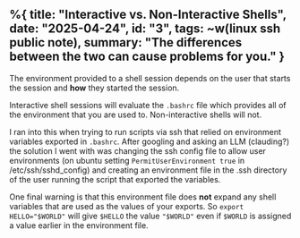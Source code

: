 %{
  title: "Interactive vs. Non-Interactive Shells",
  date: "2025-04-24",
  id: "3",
  tags: ~w(linux ssh public note), 
  summary: "The differences between the two can cause problems for you."
}
---

The environment provided to a shell session depends on the user that starts the session and **how** they started the session.

Interactive shell sessions will evaluate the `.bashrc` file which provides all of the environment that you are used to. Non-interactive shells will not. 

I ran into this when trying to run scripts via ssh that relied on environment variables exported in `.bashrc`. After googling and asking an LLM (clauding?) the solution I went with was changing the ssh config file to allow user environments (on ubuntu setting `PermitUserEnvironment true` in /etc/ssh/sshd_config) and creating an environment file in the .ssh directory of the user running the script that exported the variables.

One final warning is that this environment file does **not** expand any shell variables that are used as the values of your exports.  So `export HELLO="$WORLD"` will give `$HELLO` the value `"$WORLD"` even if `$WORLD` is assigned a value earlier in the environment file. 

